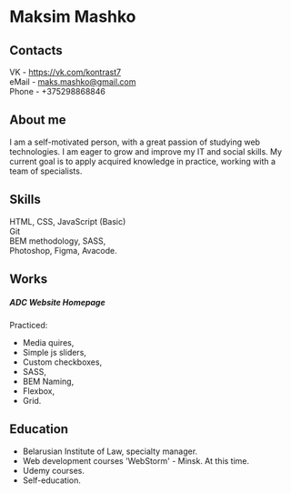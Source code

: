 # Maksim Mashko

## Contacts
VK - https://vk.com/kontrast7  
eMail - maks.mashko@gmail.com  
Phone - +375298868846  

## About me
I am a self-motivated person, with a great passion of studying web technologies. I am eager to grow and improve my IT and social skills. My current goal is to apply acquired knowledge in practice, working with a team of specialists.

## Skills
HTML, CSS, JavaScript (Basic)  
Git  
BEM methodology, SASS,  
Photoshop, Figma, Avacode.  

## Works
##### ADC Website Homepage
Practiced:
* Media quires, 
* Simple js sliders, 
* Custom checkboxes, 
* SASS, 
* BEM Naming, 
* Flexbox, 
* Grid.

## Education
- Belarusian Institute of Law, specialty manager.
- Web development courses 'WebStorm' - Minsk. At this time.
- Udemy courses. 
- Self-education.
